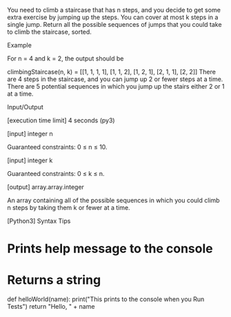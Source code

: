 You need to climb a staircase that has n steps, and you decide to get some extra exercise by jumping up the steps. You can cover at most k steps in a single jump. Return all the possible sequences of jumps that you could take to climb the staircase, sorted.

Example

For n = 4 and k = 2, the output should be

climbingStaircase(n, k) =
[[1, 1, 1, 1],
 [1, 1, 2],
 [1, 2, 1],
 [2, 1, 1],
 [2, 2]]
There are 4 steps in the staircase, and you can jump up 2 or fewer steps at a time. There are 5 potential sequences in which you jump up the stairs either 2 or 1 at a time.

Input/Output

[execution time limit] 4 seconds (py3)

[input] integer n

Guaranteed constraints:
0 ≤ n ≤ 10.

[input] integer k

Guaranteed constraints:
0 ≤ k ≤ n.

[output] array.array.integer

An array containing all of the possible sequences in which you could climb n steps by taking them k or fewer at a time.

[Python3] Syntax Tips

# Prints help message to the console
# Returns a string
def helloWorld(name):
    print("This prints to the console when you Run Tests")
    return "Hello, " + name
